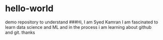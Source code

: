# hello-world
demo repository to understand
###Hi, I am Syed Kamran
I am fascinated to learn data science and ML and in the process i am learning about github and git.
thanks
